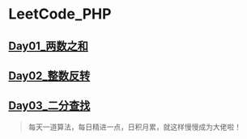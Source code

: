 # LeetCode_PHP

## [Day01_两数之和](https://github.com/zhangdejian/LeetCode_PHP/tree/master/Day01_twoSum)

## [Day02_整数反转](https://github.com/zhangdejian/LeetCode_PHP/tree/master/Day02_integerReverse)

## [Day03_二分查找](https://github.com/zhangdejian/LeetCode_PHP/tree/master/Day03_binarySearch)

>每天一道算法，每日精进一点，日积月累，就这样慢慢成为大佬啦！

